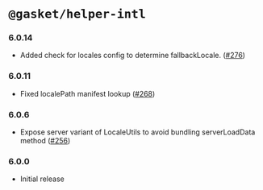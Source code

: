 # `@gasket/helper-intl`

### 6.0.14

- Added check for locales config to determine fallbackLocale. ([#276])

### 6.0.11

- Fixed localePath manifest lookup ([#268])

### 6.0.6

- Expose server variant of LocaleUtils to avoid bundling serverLoadData method ([#256])

### 6.0.0

- Initial release

<!-- LINKS -->

[#256]: https://github.com/godaddy/gasket/pull/256
[#268]: https://github.com/godaddy/gasket/pull/268
[#276]: https://github.com/godaddy/gasket/pull/276
